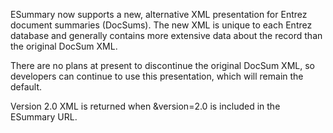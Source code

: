 ESummary now supports a new, alternative XML presentation for Entrez document summaries (DocSums). The new XML is unique to each Entrez database and generally contains more extensive data about the record than the original DocSum XML.

There are no plans at present to discontinue the original DocSum XML, so developers can continue to use this presentation, which will remain the default.

Version 2.0 XML is returned when &version=2.0 is included in the ESummary URL.


